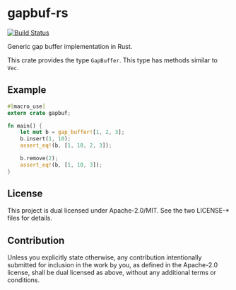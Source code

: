 # gapbuf-rs

[![Build Status](https://travis-ci.org/frozenlib/gapbuf-rs.svg?branch=master)](https://travis-ci.org/frozenlib/gapbuf-rs)

Generic gap buffer implementation in Rust.

This crate provides the type `GapBuffer`.
This type has methods similar to `Vec`.

## Example

```rust
#[macro_use]
extern crate gapbuf;

fn main() {
    let mut b = gap_buffer![1, 2, 3];
    b.insert(1, 10);
    assert_eq!(b, [1, 10, 2, 3]);

    b.remove(2);
    assert_eq!(b, [1, 10, 3]);
}
```

## License
This project is dual licensed under Apache-2.0/MIT. See the two LICENSE-* files for details.

## Contribution
Unless you explicitly state otherwise, any contribution intentionally submitted for inclusion in the work by you, as defined in the Apache-2.0 license, shall be dual licensed as above, without any additional terms or conditions.
